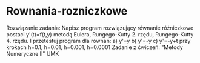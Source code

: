 # Rownania-rozniczkowe

Rozwiązanie zadania: Napisz program rozwiązujący równanie różniczkowe postaci y'(t)=f(t,y) metodą Eulera, Rungego-Kutty 2. rzędu,
Rungego-Kutty 4. rzędu. I przetestuj program dla równań:
a) y'=y 
b) y'=-y
c) y'=-y+t
przy krokach h=0.1, h=0.01, h=0.001, h=0.0001 
Zadanie z ćwiczeń: "Metody Numeryczne II" UMK

